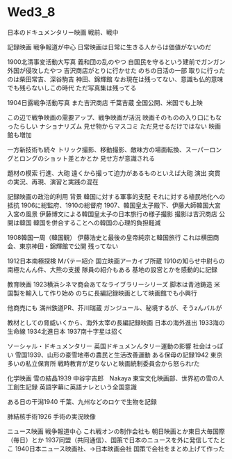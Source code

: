 # Wed3_8
日本のドキュメンタリー映画
戦前、戦中

記録映画
戦争報道が中心
日常映画は日常に生きる人からは価値がないのだ

1900北清事変活動大写真
義和団の乱のやつ
	自国民を守るという建前でガンガン外国が侵攻したやつ
吉沢商店がとりに行かせた
	のちの日活の一部
	取りに行ったのは柴田常吉、深谷駒吉
神田、錦輝館
なお現在は残ってない、意識も仏的意味でも残らないしこの時代
ただ写真集は残ってる

1904日露戦争活動写真
また吉沢商店
	千葉吉蔵
全国公開、米国でも上映

この辺で戦争映画の需要アップ、戦争映画が活況
	映画そのものの入り口にもなったらしい
ナショナリズム
見せ物からマスコミ
	ただ見せるだけではない
映画館も増加

一方新技術も続々
トリック撮影、移動撮影、敵味方の場面転換、スーパーロングとロングのショット差とかとか
見せ方が意識される

題材の模索
行進、大砲
	遠くから撮って迫力があるものといえば大砲
演出
突貫の実況、再現、演習と実践の混在

記録映画の政治的利用
背景
韓国に対する軍事的支配
それに対する植民地化への抵抗
1906に総監府、1910の総督府
1907、韓国皇太子殿下、伊藤大師韓国大宮入宮の風景
伊藤博文による韓国皇太子の日本旅行の様子撮影
撮影は吉沢商店
公開は韓国
韓国を併合することへの韓国の心理的負担軽減

1908韓国一周（韓国観）
伊藤浩史と最後の皇帝純宗と韓国旅行
これは横田商会、東京神田・錦輝館で公開
残ってない

1912日本南極探検
Mパテー紹介
国立映画アーカイブ所蔵
1910の知らせ中尉らの南極たんん件、大熊の支援
隊員の紹介もある
基地の設営とかを感動的に記録

教育映画
1923横浜シネマ商会あてなライブラリーシリーズ
脚本は青池鋳造
米国製を輸入して作り始め
のちに長編記録映画として映画館でも小興行

他商売にも
満州鉄道PR、芥川瑞蔵
ガンジュール、秘境するが、そうzんバルが

教材としての脅威いくから、海外太宰の長編記録映画
日本の海外進出
1933海の生命線
1934北進日本
1937南十字星は招く

ソーシャル・ドキュメンタリー
英国ドキュメンんタリー運動の影響
	社会はっぽい
雪国1939、山形の豪雪地帯の農民と生活改善運動
ある保母の記録1942
東京多いの私立保育所
戦時教育が足りないと映画統制委員会から怒られrた

化学映画
雪の結晶1939
中谷宇吉郎　Nakaya
東宝文化映画部、世界初の雪の人工創生記録
英語字幕に英語ナレという全国意識

ある日の干潟1940
千葉、九州などのロケで生物を記録

肺結核手術1926
手術の実況映像

ニュース映画
戦争報道中心
これ戦オンの制作会社も
朝日映画とか東日大毎国際（毎日）とか
1937同盟（共同通信）、国策で日本のニュースを外に発信してたとこ
1940日本ニュース映画社、→日本映画会社
国策で会社をまとめ上げて作った
